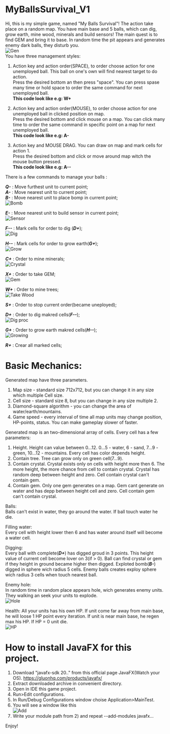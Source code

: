 # MyBallsSurvival_V1
Hi, this is my simple game, named "My Balls Survival"!
The action take place on a random map.
You have main base and 5 balls, which can dig, grow earth, mine wood, minerals and build sensors!
The main quest is to find GEM and bring it to base.
In random time the pit appears and generates enemy dark balls, they disturb you.  
![Gen](ScreenshotsForReadme/Generation.png)  
You have three management styles:
1) Action key and action order(SPACE), to order choose action for one unemployed ball. This ball on one's own will find nearest target to do action.  
  Press the desired bottom an then press "space". You can press spase many time or hold space to order the same command for next unemployed ball.   
  **This code look like e.g: W+**

2) Action key and action order(MOUSE), to order choose action for one unemployed ball in clicked position on map.  
  Press the desired bottom and click mouse on a map. You can click many time to order the same command in specific point on a map for next unemployed ball.  
  **This code look like e.g: A-**

3) Action key and MOUSE DRAG. You can draw on map and mark cells for action 1.  
  Press the desired bottom and click or move around map witch the mouse button pressed.  
  **This code look like e.g: A--**

There is a few commands to manage your balls :

***Q-*** : Move furthest unit to current point;  
***A-*** : Move nearest unit to current point;  
***B-*** : Move nearest unit to place bomp in current point;  
![Bomb](ScreenshotsForReadme/PlaceBomb.png)  

***E-*** : Move nearest unit to build sensor in current point;    
![Sensor](ScreenshotsForReadme/BuildSensor.png)  

***F--*** : Mark cells for order to dig (***D+***);  
![Dig](ScreenshotsForReadme/DrawDig.png)  

***H--*** : Mark cells for order to grow earth(***G+***);  
![Grow](ScreenshotsForReadme/GrowEarthOrder.png)  

***С+*** : Order to mine minerals;  
![Crystal](ScreenshotsForReadme/TakeCrystal.png)  

***X+*** : Order to take GEM;  
![Gem](ScreenshotsForReadme/FoundedGEM.png)  

***W+*** : Order to mine trees;  
![Take Wood](ScreenshotsForReadme/TakeWood.png)  

***S+*** : Order to stop сurrent order(became uneployed);  

***D+*** : Order to dig makred cells(***F--***);   
![Dig proc](ScreenshotsForReadme/DiggingProcess.png)  

***G+*** : Order to grow earth makred cells(***H--***);   
![Growing](ScreenshotsForReadme/GrowedEarth.png)  

***R+*** : Crear all marked cells;  

# Basic Mechanics:
Generated map have three parameters.
1) Map size - standard size 712x712, but you can change it in any size which multiple Cell size.  
2) Cell size - standard size 8, but you can change in any size multiple 2.  
3) Diamond-square algorithm - you can change the area of water/earth/mountains.  
4) Game speed - every interval of time all map units may change position, HP-points, status. You can make gameplay slower of faster.

Generated map is an two-dimensional array of cells.
Every cell has a few parameters:
1) Height. Height can value between 0...12. 0...5 - water, 6 - sand, 7...9 - green, 10...12 - mountains. Every cell has color depends height.  
2) Contain tree. Tree can grow only on green cell(7...9).
3) Contain crystal. Crystal exists only on cells with height more then 6. The more height, the more chance from cell to contain crystal. Crystal has random deep between height and zero. Cell contain crystal can't contain gem.  
4) Contain gem. Only one gem generates on a map. Gem cant generate on water and has depp between height cell and zero. Cell contain gem can't contain crystal.  

Balls:  
Balls can't exist in water, they go around the water. If ball touch water he die.  

Filling water:  
Every cell with height lower then 6 and has water around itself will become a water cell.  

Digging:  
Every ball with complete(***D+***) has digged groud in 3 points. This  height value of current cell become lover on 3(if > 0). Ball can find crystal or gem if they height in ground became higher then digged.  Exploted bomb(***B-***) digged in sphere wich radius 5 cells.  Enemy balls creates exploy sphere wich radius 3 cells when touch nearest ball. 

Enemy hole:  
In random time in random place appears hole, wich generates enemy units. They walking an seek your units to explode.  
![Hole](ScreenshotsForReadme/Hole.png)  

Health:
All your units has his own HP. If unit come far away from main base, he will loose 1 HP point every iteration. If unit is near main base, he regen max his HP. If HP = 0 unit die.   
![HP](ScreenshotsForReadme/Health.png)  

# How to install JavaFX for this project.

1) Download "javafx-sdk 20.." from this official page JavaFX(Watch your OS). https://gluonhq.com/products/javafx/  
2) Extract downloaded archive in convenient directory.  
3) Open in IDE this game project.
4) Run>Edit configurations.  
5) In Run/Debug Configurations window choise Application>MainTest.  
6) You will see a window like this  
![Add](ScreenshotsForReadme/AddModule.png)  
8) Write your module path from 2) and repeat --add-modules javafx...

Enjoy!






